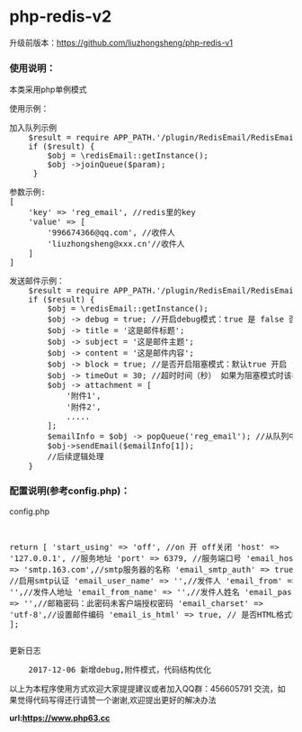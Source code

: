 # php-redis-v2
升级前版本：<a href='https://github.com/liuzhongsheng/php-redis-v1'>https://github.com/liuzhongsheng/php-redis-v1</a>
<h3>使用说明：</h3>
<p>本类采用php单例模式</p>
<p>使用示例：</p>
<pre>加入队列示例
    $result = require APP_PATH.'/plugin/RedisEmail/RedisEmail.class.php';
    if ($result) {
        $obj = \redisEmail::getInstance();
        $obj ->joinQueue($param);
     }   
</pre>

<pre>
参数示例:
[
    'key' => 'reg_email', //redis里的key
    'value' => [
        '996674366@qq.com', //收件人
        'liuzhongsheng@xxx.cn'//收件人
    ]
]
</pre>
<pre>发送邮件示例：
    $result = require APP_PATH.'/plugin/RedisEmail/RedisEmail.class.php';
    if ($result) {
        $obj = \redisEmail::getInstance();
        $obj -> debug = true; //开启debug模式：true 是 false 否
        $obj -> title = '这是邮件标题';
        $obj -> subject = '这是邮件主题';
        $obj -> content = '这是邮件内容';
        $obj -> block = true; //是否开启阻塞模式：默认true 开启 false 关闭，如果需要开启可以注释该行
        $obj -> timeOut = 30; //超时时间（秒） 如果为阻塞模式时该参数生效
        $obj -> attachment = [
            '附件1',
            '附件2',
            .....
        ];
        $emailInfo = $obj -> popQueue('reg_email'); //从队列中获取待处理的任务
        $obj->sendEmail($emailInfo[1]);
        //后续逻辑处理
    }
</pre>

<h3>配置说明<span>(参考config.php)</span>：</h3>

<p>config.php<p>
<pre>

return [
    'start_using'       =>  'off',  //on 开 off关闭
    'host'              =>  '127.0.0.1',    //服务地址
    'port'              =>  6379,   //服务端口号
    'email_host'        =>  'smtp.163.com',//smtp服务器的名称
    'email_smtp_auth'   =>  true, //启用smtp认证
    'email_user_name'   =>  '',//发件人
    'email_from'        =>  '',//发件人地址
    'email_from_name'   =>  '',//发件人姓名
    'email_passwrod'    =>  '',//邮箱密码：此密码未客户端授权密码
    'email_charset'     =>  'utf-8',//设置邮件编码
    'email_is_html'     =>  true, // 是否HTML格式邮件
];
</pre>
更新日志
<br>
<pre>
    2017-12-06 新增debug,附件模式，代码结构优化
</pre>
<p>以上为本程序使用方式欢迎大家提提建议或者加入QQ群：456605791 交流，如果觉得代码写得还行请赞一个谢谢,欢迎提出更好的解决办法<p>
<b>url:<a href='https://www.php63.cc'>https://www.php63.cc</a></b>